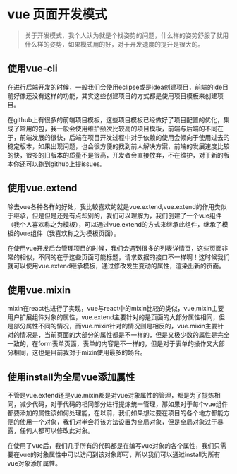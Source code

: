 # vue 页面开发模式

> 关于开发模式，我个人认为就是个找姿势的问题，什么样的姿势舒服了就用什么样的姿势，如果模式用的好，对于开发速度的提升是很大的。

## 使用vue-cli

在进行后端开发的时候，一般我们会使用eclipse或是idea创建项目，前端的ide目前好像还没有这样的功能，其实这些创建项目的方式都是使用项目模板来创建项目。

在github上有很多的前端项目模板，这些项目模板已经做好了项目配置的优化，集成了常用的包，我一般会使用维护频次比较高的项目模板，前端与后端的不同在于，前端发展的很快，后端在项目开发过程中对于依赖的使用会倾向于使用过去的稳定版本，如果出现问题，也会很方便的找到前人解决方案，前端的发展速度比较的快，很多的旧版本的质量不是很高，开发者会直接放弃，不在维护，对于新的版本你还可以跑到github上提issues。

## 使用vue.extend

除去vue各种各样的好处，我比较喜欢的就是vue.extend,vue.extend的作用类似于继承，但是但是还是有点却别的，我们可以理解为，我们创建了一个vue组件（我个人喜欢称之为模板），可以通过vue.extend的方式来继承此组件，继承了模板的vue组件（我喜欢称之为模板页面）。

在使用vue开发后台管理项目的时候，我们会遇到很多的列表详情页，这些页面非常的相似，不同的在于这些页面可能标题，请求数据的接口不一样啊！这时候我们就可以使用vue.extend继承模板，通过修改发生变动的属性，渲染出新的页面。

## 使用vue.mixin

mixin在react也进行了实现，vue与react中的mixin比较的类似，vue,mixin主要用户扩展组件对象的属性，vue.extend主要针对的是页面的大部分属性相同，但是部分属性不同的情况，而vue.mixin针对的情况则是相反的，vue.mixin主要针对的情况是，当前页面的大部分的属性都是不一样的，但是又极少数的属性是完全一致的，在form表单页面，表单的内容是不一样的，但是对于表单的操作又大部分相同，这也是目前我对于mixin使用最多的场合。

## 使用install为全局vue添加属性

不管是vue.extend还是vue.mixin都是对vue对象属性的管理，都是为了提炼相同，减少代码，对于代码的相同部分进行提炼统一管理，那如果对于每个vue组件都要添加的属性该如何处理能，在以前，我们如果想过要在项目的各个地方都能方便的使用一个对象，我们对半会将该方法设置为全局对象，但是全局对象过于暴露，任何人都可以修改此对象。

在使用了vue后，我们几乎所有的代码都是在编写vue对象的各个属性，我们只需要在vue的对象属性中可以访问到该对象即可，所以我们可以通过install为所有vue对象添加属性。

